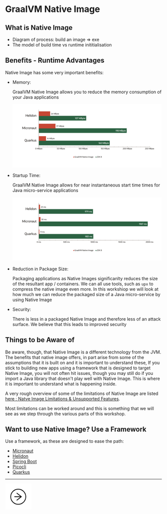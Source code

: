 # GraalVM Native Image

## What is Native Image

- Diagram of process: build an image => exe
- The model of build time vs runtime inititialisation

## Benefits - Runtime Advantages
   
Native Image has some very important benefits:

- Memory: 

    GraalVM Native Image allows you to reduce the memory consumption of your Java applications

    ![Native Image Memeory Reductions](../images/ni-memory_reduction.png)

- Startup Time:

    GraalVM Native Image allows for near instantaneous start time times for Java micro-service applications

    ![Native Image Memeory Reductions](../images/ni-startup.png)

- Reduction in Package Size:

    Packaging applications as Native Images significanlty reduces the size of the resultant app / containers. We can all use tools, such as `upx` to compress the native image even more. In this workshiop we will look at how much we can reduce the packaged size of a Java micro-service by using Native Image

- Security:

    There is less in a packaged Native Image and therefore less of an attack surface. We believe that this leads to improved security

## Things to be Aware of

Be aware, though, that Native Image is a different technology from the JVM. The benefits that native image offers, in part arise from some of the assumptions that it is built on and it is important to understand these, If you stick to building new apps using a framework that is designed to target Native Image, you will not often hit issues, though you may still do if you import a Java library that doesn't play well with Native Image. This is where it is important to understand what is happening inside.

A very rough overview of some of the limitations of Native Image are listed [here : Natve Image Limitations & Unsupported Features](./native-image-limitations.md).

Most limitations can be worked around and this is something that we will see as we step through the various parts of this workshop.

## Want to use Native Image? Use a Framework
Use a framework, as these are designed to ease the path:

- [Micronaut](https://micronaut.io/)
- [Helidon](https://helidon.io/#/)
- [Spring Boot](https://github.com/spring-projects-experimental/spring-graalvm-native)
- [Picocli](https://picocli.info/)
- [Quarkus](https://quarkus.io/)


---
<a href="../1/">
    <img src="../images/noun_Next_511450_100.png"
        style="display: inline; height: 6em;" />
</a>

